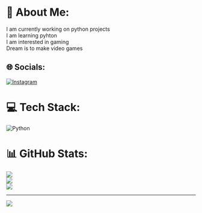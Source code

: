# 💫 About Me:
I am currently working on python projects<br>I am learning pyhton<br>I am interested in gaming<br>Dream is to make video games<br>


## 🌐 Socials:
[![Instagram](https://img.shields.io/badge/Instagram-%23E4405F.svg?logo=Instagram&logoColor=white)](https://instagram.com/musab.555) 

# 💻 Tech Stack:
![Python](https://img.shields.io/badge/python-3670A0?style=for-the-badge&logo=python&logoColor=ffdd54)
# 📊 GitHub Stats:
![](https://github-readme-stats.vercel.app/api?username=Coding-Musab&theme=dark&hide_border=false&include_all_commits=false&count_private=false)<br/>
![](https://github-readme-streak-stats.herokuapp.com/?user=Coding-Musab&theme=dark&hide_border=false)<br/>
![](https://github-readme-stats.vercel.app/api/top-langs/?username=Coding-Musab&theme=dark&hide_border=false&include_all_commits=false&count_private=false&layout=compact)

---
[![](https://visitcount.itsvg.in/api?id=Coding-Musab&icon=0&color=0)](https://visitcount.itsvg.in)

<!-- Proudly created with GPRM ( https://gprm.itsvg.in ) -->






<!---
Coding-Musab/Coding-Musab is a ✨ special ✨ repository because its `README.md` (this file) appears on your GitHub profile.
You can click the Preview link to take a look at your changes.
--->
